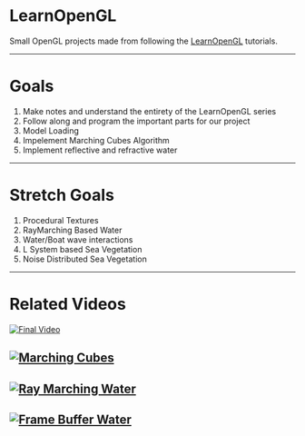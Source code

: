 LearnOpenGL
======
Small OpenGL projects made from following the [LearnOpenGL](https://learnopengl.com/) tutorials.

---
Goals
======

1. Make notes and understand the entirety of the LearnOpenGL series
2. Follow along and program the important parts for our project
3. Model Loading
4. Impelement Marching Cubes Algorithm
5. Implement reflective and refractive water


---
Stretch Goals
======

1. Procedural Textures
2. RayMarching Based Water
3. Water/Boat wave interactions
4. L System based Sea Vegetation
5. Noise Distributed Sea Vegetation 

---
Related Videos
======
[![Final Video](https://img.youtube.com/vi/kZjSDhBzD8U/0.jpg)](https://www.youtube.com/watch?v=kZjSDhBzD8U)

[![Marching Cubes](http://img.youtube.com/vi/M3iI2l0ltbE/0.jpg)](http://www.youtube.com/watch?v=M3iI2l0ltbE)
---
[![Ray Marching Water](http://img.youtube.com/vi/WXhUiI1nD2U/0.jpg)](http://www.youtube.com/watch?v=WXhUiI1nD2U)
---
[![Frame Buffer Water](http://img.youtube.com/vi/HusvGeEDU_U/0.jpg)](http://www.youtube.com/watch?v=HusvGeEDU_U)
---


